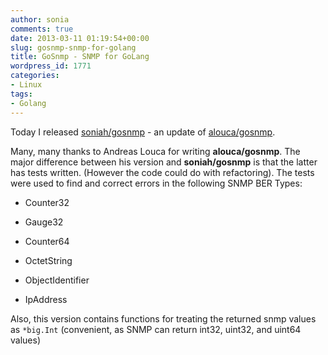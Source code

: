 ```yaml
---
author: sonia
comments: true
date: 2013-03-11 01:19:54+00:00
slug: gosnmp-snmp-for-golang
title: GoSnmp - SNMP for GoLang
wordpress_id: 1771
categories:
- Linux
tags:
- Golang
---
```


Today I released [soniah/gosnmp](http://github.com/soniah/gosnmp) - an update of [alouca/gosnmp](http://github.com/alouca).

Many, many thanks to Andreas Louca for writing **alouca/gosnmp**. The major difference between his version and **soniah/gosnmp** is that the latter has tests written. (However the code could do with refactoring). The tests were used to find and correct errors in the following SNMP BER Types:



	
  * Counter32

	
  * Gauge32

	
  * Counter64

	
  * OctetString

	
  * ObjectIdentifier

	
  * IpAddress


Also, this version contains functions for treating the returned snmp values as `*big.Int` (convenient, as SNMP can return int32, uint32, and uint64 values)


